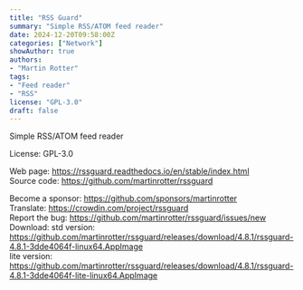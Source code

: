 ```yaml
---
title: "RSS Guard"
summary: "Simple RSS/ATOM feed reader"
date: 2024-12-20T09:58:00Z
categories: ["Network"]
showAuthor: true
authors:
- "Martin Rotter"
tags: 
- "Feed reader"
- "RSS"
license: "GPL-3.0"
draft: false
---
```


Simple RSS/ATOM feed reader

License: GPL-3.0

Web page: <https://rssguard.readthedocs.io/en/stable/index.html>  
Source code: <https://github.com/martinrotter/rssguard>

Become a sponsor: <https://github.com/sponsors/martinrotter>  
Translate: <https://crowdin.com/project/rssguard>  
Report the bug: <https://github.com/martinrotter/rssguard/issues/new>  
Download:   std version: <https://github.com/martinrotter/rssguard/releases/download/4.8.1/rssguard-4.8.1-3dde4064f-linux64.AppImage>  
            lite version: <https://github.com/martinrotter/rssguard/releases/download/4.8.1/rssguard-4.8.1-3dde4064f-lite-linux64.AppImage>
